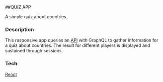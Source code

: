 ##QUIZ APP

A simple quiz about countries.

### Description

This responsive app queries an [API](https://countries.trevorblades.com/) with GraphQL to gather information for a quiz about countries. The result for different players is displayed and sustained through sessions.

### Tech

[React](https://reactjs.org/docs/getting-started.html)